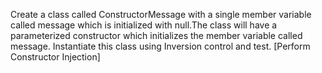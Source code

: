  Create a class called ConstructorMessage with a single member variable called message which is initialized with null.The class will have a parameterized constructor which initializes the member variable called message. Instantiate this class using Inversion control and test. [Perform Constructor Injection]
